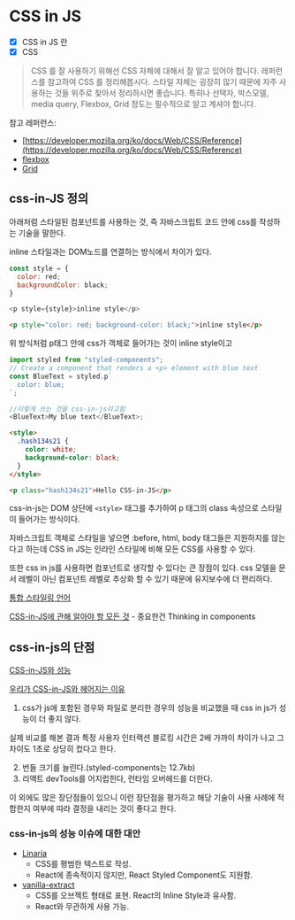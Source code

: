 # CSS in JS

- [x] CSS in JS 란
- [x] CSS

> CSS 를 잘 사용하기 위해선 CSS 자체에 대해서 잘 알고 있어야 합니다. 레퍼런스를 참고하여 CSS 를 정리해봅시다. 스타일 자체는 굉장히 많기 때문에 자주 사용하는 것들 위주로 찾아서 정리하시면 좋습니다. 특히나 선택자, 박스모델, media query, Flexbox, Grid 정도는 필수적으로 알고 계셔야 합니다.

참고 레퍼런스:

- [https://developer.mozilla.org/ko/docs/Web/CSS/Reference](https://developer.mozilla.org/ko/docs/Web/CSS/Reference)
- [flexbox](https://css-tricks.com/snippets/css/a-guide-to-flexbox/)
- [Grid](https://css-tricks.com/snippets/css/complete-guide-grid/)

## css-in-JS 정의

아래처럼 스타일된 컴포넌트를 사용하는 것, 즉 자바스크립트 코드 안에 css를 작성하는 기술을 말한다.

inline 스타일과는 DOM노드를 연결하는 방식에서 차이가 있다.

```javascript
const style = {
  color: red;
  backgroundColor: black;
}

<p style={style}>inline style</p>
```

```html
<p style="color: red; background-color: black;">inline style</p>
```

위 방식처럼 p태그 안에 css가 객체로 들어가는 것이 inline style이고

```javascript
import styled from "styled-components";
// Create a component that renders a <p> element with blue text
const BlueText = styled.p`
  color: blue;
`;

//이렇게 쓰는 것을 css-in-js라고함
<BlueText>My blue text</BlueText>;
```

```html
<style>
  .hash134s21 {
    color: white;
    background-color: black;
  }
</style>

<p class="hash134s21">Hello CSS-in-JS</p>
```

css-in-js는 DOM 상단에 `<style>` 태그를 추가하여 p 태그의 class 속성으로 스타일이 들어가는 방식이다.

자바스크립트 객체로 스타일을 넣으면 :before, html, body 태그들은 지원하지를 않는다고 하는데 CSS in JS는 인라인 스타일에 비해 모든 CSS를 사용할 수 있다.

또한 css in js를 사용하면 컴포넌트로 생각할 수 있다는 큰 장점이 있다. css 모델을 문서 레벨이 아닌 컴포넌트 레벨로 추상화 할 수 있기 때문에 유지보수에 더 편리하다.

[통합 스타일링 언어](https://blog.rhostem.com/posts/2017-06-24-unified-styling-language)

[CSS-in-JS에 관해 알아야 할 모든 것](https://d0gf00t.tistory.com/22) - 중요한건 Thinking in components

## css-in-js의 단점

[CSS-in-JS와 성능](https://hyeonseok.com/blog/877)

[우리가 CSS-in-JS와 헤어지는 이유](https://junghan92.medium.com/%EB%B2%88%EC%97%AD-%EC%9A%B0%EB%A6%AC%EA%B0%80-css-in-js%EC%99%80-%ED%97%A4%EC%96%B4%EC%A7%80%EB%8A%94-%EC%9D%B4%EC%9C%A0-a2e726d6ace6)

1. css가 js에 포함된 경우와 파일로 분리한 경우의 성능을 비교했을 때 css in js가 성능이 더 좋지 않다.

실제 비교를 해본 결과 특정 사용자 인터랙션 블로킹 시간은 2배 가까이 차이가 나고 그 차이도 1초로 상당히 컸다고 한다.

2. 번들 크기를 늘린다.(styled-components는 12.7kb)
3. 리액트 devTools를 어지럽힌다, 런타임 오버헤드를 더한다.

이 외에도 많은 장단점들이 있으니 이런 장단점을 평가하고 해당 기술이 사용 사례에 적합한지 여부에 따라 결정을 내리는 것이 좋다고 한다.

### css-in-js의 성능 이슈에 대한 대안

- [Linaria](https://linaria.dev/)
  - CSS를 평범한 텍스트로 작성.
  - React에 종속적이지 않지만, React Styled Component도 지원함.
- [vanilla-extract](https://vanilla-extract.style/)
  - CSS를 오브젝트 형태로 표현. React의 Inline Style과 유사함.
  - React와 무관하게 사용 가능.
